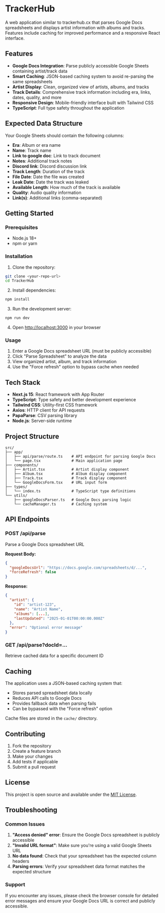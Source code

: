 # TrackerHub

A web application similar to trackerhub.cx that parses Google Docs spreadsheets and displays artist information with albums and tracks. Features include caching for improved performance and a responsive React interface.

## Features

- **Google Docs Integration**: Parse publicly accessible Google Sheets containing artist/track data
- **Smart Caching**: JSON-based caching system to avoid re-parsing the same spreadsheets
- **Artist Display**: Clean, organized view of artists, albums, and tracks
- **Track Details**: Comprehensive track information including era, links, dates, quality, and more
- **Responsive Design**: Mobile-friendly interface built with Tailwind CSS
- **TypeScript**: Full type safety throughout the application

## Expected Data Structure

Your Google Sheets should contain the following columns:

- **Era**: Album or era name
- **Name**: Track name
- **Link to google doc**: Link to track document
- **Notes**: Additional track notes
- **Discord link**: Discord discussion link
- **Track Length**: Duration of the track
- **File Date**: Date the file was created
- **Leak Date**: Date the track was leaked
- **Available Length**: How much of the track is available
- **Quality**: Audio quality information
- **Link(s)**: Additional links (comma-separated)

## Getting Started

### Prerequisites

- Node.js 18+ 
- npm or yarn

### Installation

1. Clone the repository:
```bash
git clone <your-repo-url>
cd TrackerHub
```

2. Install dependencies:
```bash
npm install
```

3. Run the development server:
```bash
npm run dev
```

4. Open [http://localhost:3000](http://localhost:3000) in your browser

### Usage

1. Enter a Google Docs spreadsheet URL (must be publicly accessible)
2. Click "Parse Spreadsheet" to analyze the data
3. View organized artist, album, and track information
4. Use the "Force refresh" option to bypass cache when needed

## Tech Stack

- **Next.js 15**: React framework with App Router
- **TypeScript**: Type safety and better development experience
- **Tailwind CSS**: Utility-first CSS framework
- **Axios**: HTTP client for API requests
- **PapaParse**: CSV parsing library
- **Node.js**: Server-side runtime

## Project Structure

```
src/
├── app/
│   ├── api/parse/route.ts    # API endpoint for parsing Google Docs
│   └── page.tsx              # Main application page
├── components/
│   ├── Artist.tsx            # Artist display component
│   ├── Album.tsx             # Album display component
│   ├── Track.tsx             # Track display component
│   └── GoogleDocsForm.tsx    # URL input form
├── types/
│   └── index.ts              # TypeScript type definitions
└── utils/
    ├── googleDocsParser.ts   # Google Docs parsing logic
    └── cacheManager.ts       # Caching system
```

## API Endpoints

### POST /api/parse
Parse a Google Docs spreadsheet URL

**Request Body:**
```json
{
  "googleDocsUrl": "https://docs.google.com/spreadsheets/d/...",
  "forceRefresh": false
}
```

**Response:**
```json
{
  "artist": {
    "id": "artist-123",
    "name": "Artist Name",
    "albums": [...],
    "lastUpdated": "2025-01-01T00:00:00.000Z"
  },
  "error": "Optional error message"
}
```

### GET /api/parse?docId=...
Retrieve cached data for a specific document ID

## Caching

The application uses a JSON-based caching system that:
- Stores parsed spreadsheet data locally
- Reduces API calls to Google Docs
- Provides fallback data when parsing fails
- Can be bypassed with the "Force refresh" option

Cache files are stored in the `cache/` directory.

## Contributing

1. Fork the repository
2. Create a feature branch
3. Make your changes
4. Add tests if applicable
5. Submit a pull request

## License

This project is open source and available under the [MIT License](LICENSE).

## Troubleshooting

### Common Issues

1. **"Access denied" error**: Ensure the Google Docs spreadsheet is publicly accessible
2. **"Invalid URL format"**: Make sure you're using a valid Google Sheets URL
3. **No data found**: Check that your spreadsheet has the expected column headers
4. **Parsing errors**: Verify your spreadsheet data format matches the expected structure

### Support

If you encounter any issues, please check the browser console for detailed error messages and ensure your Google Docs URL is correct and publicly accessible.
